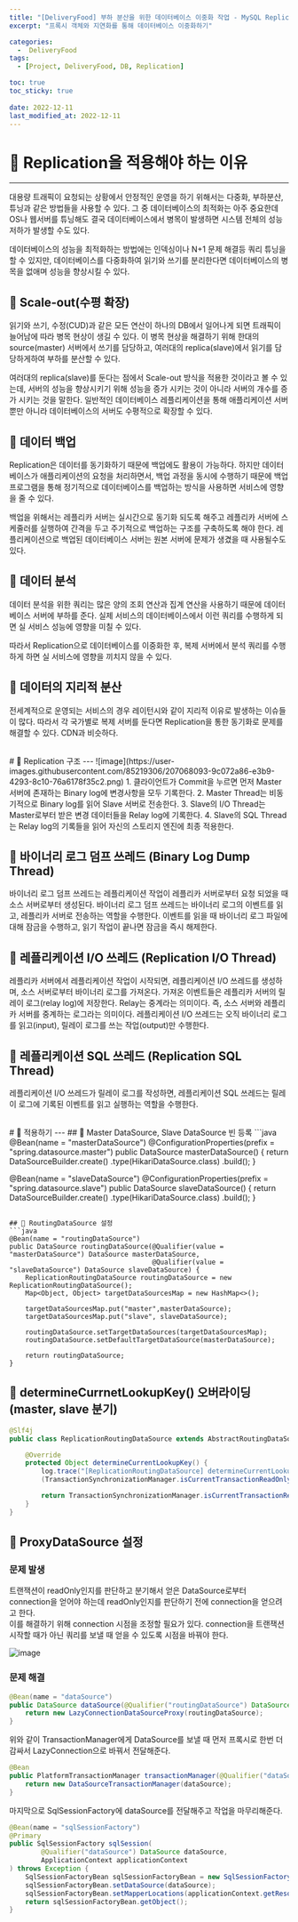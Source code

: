 ```yaml
---
title: "[DeliveryFood] 부하 분산을 위한 데이터베이스 이중화 작업 - MySQL Replication"
excerpt: "프록시 객체와 지연화를 통해 데이터베이스 이중화하기"

categories:
  -  DeliveryFood
tags:
  - [Project, DeliveryFood, DB, Replication]

toc: true
toc_sticky: true
 
date: 2022-12-11
last_modified_at: 2022-12-11
---
```


# 🚀 Replication을 적용해야 하는 이유
---
대용량 트래픽이 요청되는 상황에서 안정적인 운영을 하기 위해서는 다중화, 부하분산, 튜닝과 같은 방법들을 사용할 수 있다. 그 중 데이터베이스의 최적화는 아주 중요한데 OS나 웹서버를 튜닝해도 결국 데이터베이스에서 병목이 발생하면 시스템 전체의 성능 저하가 발생할 수도 있다.

데이터베이스의 성능을 최적화하는 방법에는 인덱싱이나 N+1 문제 해결등 쿼리 튜닝을 할 수 있지만, 데이터베이스를 다중화하여 읽기와 쓰기를 분리한다면 데이터베이스의 병목을 없애며 성능을 향상시킬 수 있다.

## 📝 Scale-out(수평 확장)
읽기와 쓰기, 수정(CUD)과 같은 모든 연산이 하나의 DB에서 일어나게 되면 트래픽이 늘어남에 따라 병목 현상이 생길 수 있다. 이 병목 현상을 해결하기 위해 한대의 source(master) 서버에서 쓰기를 담당하고, 여러대의 replica(slave)에서 읽기를 담당하게하여 부하를 분산할 수 있다. 

여러대의 replica(slave)를 둔다는 점에서 Scale-out 방식을 적용한 것이라고 볼 수 있는데, 서버의 성능을 향상시키기 위해 성능을 증가 시키는 것이 아니라 서버의 개수를 증가 시키는 것을 말한다. 일반적인 데이터베이스 레플리케이션을 통해 애플리케이션 서버뿐만 아니라 데이터베이스의 서버도 수평적으로 확장할 수 있다.

## 📝 데이터 백업
Replication은 데이터를 동기화하기 때문에 백업에도 활용이 가능하다. 하지만 데이터베이스가 애플리케이션의 요청을 처리하면서, 백업 과정을 동시에 수행하기 때문에 백업 프로그램을 통해 정기적으로 데이터베이스를 백업하는 방식을 사용하면 서비스에 영향을 줄 수 있다.

백업을 위해서는 레플리카 서버는 실시간으로 동기화 되도록 해주고 레플리카 서버에 스케줄러를 실행하여 간격을 두고 주기적으로 백업하는 구조를 구축하도록 해야 한다. 레플리케이션으로 백업된 데이터베이스 서버는 원본 서버에 문제가 생겼을 때 사용될수도 있다.

## 📝 데이터 분석
데이터 분석을 위한 쿼리는 많은 양의 조회 연산과 집계 연산을 사용하기 때문에 데이터베이스 서버에 부하를 준다. 실제 서비스의 데이터베이스에서 이런 쿼리를 수행하게 되면 실 서비스 성능에 영향을 미칠 수 있다.

따라서 Replication으로 데이터베이스를 이중화한 후, 복제 서버에서 분석 쿼리를 수행하게 하면 실 서비스에 영향을 끼치지 않을 수 있다.

## 📝 데이터의 지리적 분산
전세계적으로 운영되는 서비스의 경우 레이턴시와 같이 지리적 이유로 발생하는 이슈들이 많다. 따라서 각 국가별로 복제 서버를 둔다면 Replication을 통한 동기화로 문제를 해결할 수 있다. CDN과 비슷하다.

<br>
# 🚀 Replication 구조
---
![image](https://user-images.githubusercontent.com/85219306/207068093-9c072a86-e3b9-4293-8c10-76a6178f35c2.png)
1. 클라이언트가 Commit을 누르면 먼저 Master 서버에 존재하는 Binary log에 변경사항을 모두 기록한다.
2. Master Thread는 비동기적으로 Binary log를 읽어 Slave 서버로 전송한다.
3. Slave의 I/O Thread는 Master로부터 받은 변경 데이터들을 Relay log에 기록한다.
4. Slave의 SQL Thread는 Relay log의 기록들을 읽어 자신의 스토리지 엔진에 최종 적용한다.

## 📝 바이너리 로그 덤프 쓰레드 (Binary Log Dump Thread)
바이너리 로그 덤프 쓰레드는 레플리케이션 작업이 레플리카 서버로부터 요청 되었을 때 소스 서버로부터 생성된다. 바이너리 로그 덤프 쓰레드는 바이너리 로그의 이벤트를 읽고, 레플리카 서버로 전송하는 역할을 수행한다. 이벤트를 읽을 때 바이너리 로그 파일에 대해 잠금을 수행하고, 읽기 작업이 끝나면 잠금을 즉시 해제한다.

## 📝 레플리케이션 I/O 쓰레드 (Replication I/O Thread)
레플리카 서버에서 레플리케이션 작업이 시작되면, 레플리케이션 I/O 쓰레드를 생성하며, 소스 서버로부터 바이너리 로그를 가져온다. 가져온 이벤트들은 레플리카 서버의 릴레이 로그(relay log)에 저장한다. Relay는 중계라는 의미이다. 즉, 소스 서버와 레플리카 서버를 중계하는 로그라는 의미이다. 레플리케이션 I/O 쓰레드는 오직 바이너리 로그를 읽고(input), 릴레이 로그를 쓰는 작업(output)만 수행한다.

## 📝 레플리케이션 SQL 쓰레드 (Replication SQL Thread)
레플리케이션 I/O 쓰레드가 릴레이 로그를 작성하면, 레플리케이션 SQL 쓰레드는 릴레이 로그에 기록된 이벤트를 읽고 실행하는 역할을 수행한다.

<br>
# 🚀 적용하기
---
## 📝 Master DataSource, Slave DataSource 빈 등록
```java
@Bean(name = "masterDataSource")
@ConfigurationProperties(prefix = "spring.datasource.master")
public DataSource masterDataSource() {
    return DataSourceBuilder.create()
            .type(HikariDataSource.class)
            .build();
}

@Bean(name = "slaveDataSource")
@ConfigurationProperties(prefix = "spring.datasource.slave")
public DataSource slaveDataSource() {
    return DataSourceBuilder.create()
            .type(HikariDataSource.class)
            .build();
}
```

## 📝 RoutingDataSource 설정
```java
@Bean(name = "routingDataSource")
public DataSource routingDataSource(@Qualifier(value = "masterDataSource") DataSource masterDataSource,
                                    @Qualifier(value = "slaveDataSource") DataSource slaveDataSource) {
    ReplicationRoutingDataSource routingDataSource = new ReplicationRoutingDataSource();
    Map<Object, Object> targetDataSourcesMap = new HashMap<>();

    targetDataSourcesMap.put("master",masterDataSource);
    targetDataSourcesMap.put("slave", slaveDataSource);

    routingDataSource.setTargetDataSources(targetDataSourcesMap);
    routingDataSource.setDefaultTargetDataSource(masterDataSource);

    return routingDataSource;
}
```

## 📝 determineCurrnetLookupKey() 오버라이딩 (master, slave 분기)
```java
@Slf4j
public class ReplicationRoutingDataSource extends AbstractRoutingDataSource {

    @Override
    protected Object determineCurrentLookupKey() {
        log.trace("[ReplicationRoutingDataSource] determineCurrentLookupKey=" + 
        (TransactionSynchronizationManager.isCurrentTransactionReadOnly() ? "slave" : "master"));

        return TransactionSynchronizationManager.isCurrentTransactionReadOnly() ? "slave" : "master";
    }
}
```

## 📝 ProxyDataSource 설정
### 문제 발생
트랜잭션이 readOnly인지를 판단하고 분기해서 얻은 DataSource로부터 connection을 얻어야 하는데 readOnly인지를 판단하기 전에 connection을 얻으려고 한다.  
이를 해결하기 위해 connection 시점을 조정할 필요가 있다. connection을 트랜잭션 시작할 때가 아닌 쿼리를 보낼 때 얻을 수 있도록 시점을 바꿔야 한다.

![image](https://user-images.githubusercontent.com/85219306/207074459-3e987d1a-98d3-4cfc-bf7f-bf49c9579e0e.png)

### 문제 해결
```java
@Bean(name = "dataSource")
public DataSource dataSource(@Qualifier("routingDataSource") DataSource routingDataSource) {
    return new LazyConnectionDataSourceProxy(routingDataSource);
}
```
위와 같이 TransactionManager에게 DataSource를 보낼 때 먼저 프록시로 한번 더 감싸서 LazyConnection으로 바꿔서 전달해준다.

```java
@Bean
public PlatformTransactionManager transactionManager(@Qualifier("dataSource") DataSource dataSource) {
    return new DataSourceTransactionManager(dataSource);
}
```

마지막으로 SqlSessionFactory에 dataSource를 전달해주고 작업을 마무리해준다.

```java
@Bean(name = "sqlSessionFactory")
@Primary
public SqlSessionFactory sqlSession(
        @Qualifier("dataSource") DataSource dataSource,
        ApplicationContext applicationContext
) throws Exception {
    SqlSessionFactoryBean sqlSessionFactoryBean = new SqlSessionFactoryBean();
    sqlSessionFactoryBean.setDataSource(dataSource);
    sqlSessionFactoryBean.setMapperLocations(applicationContext.getResources("classpath:/mybatis/**/*.xml"));
    return sqlSessionFactoryBean.getObject();
}
```

